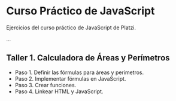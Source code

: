 # Curso Práctico de JavaScript
Ejercicios del curso práctico de JavaScript de Platzi.

...

## Taller 1. Calculadora de Áreas y Perímetros
- Paso 1. Definir las fórmulas para áreas y perímetros.
- Paso 2. Implementar fórmulas en JavaScript.
- Paso 3. Crear funciones.
- Paso 4. Linkear HTML y JavaScript.